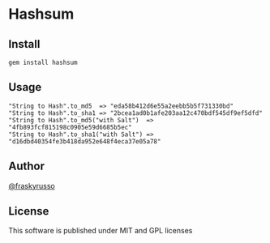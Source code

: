 # Hashsum

## Install

    gem install hashsum

## Usage

    "String to Hash".to_md5  => "eda58b412d6e55a2eebb5b5f731330bd"
    "String to Hash".to_sha1 => "2bcea1ad0b1afe203aa12c470bdf545df9ef5dfd"
    "String to Hash".to_md5("with Salt")  => "4fb893fcf815198c0905e59d6685b5ec"
    "String to Hash".to_sha1("with Salt") => "d16dbd40354fe3b418da952e648f4eca37e05a78"

## Author

[@fraskyrusso](http://www.fraskyrusso.com)

## License

This software is published under MIT and GPL licenses 